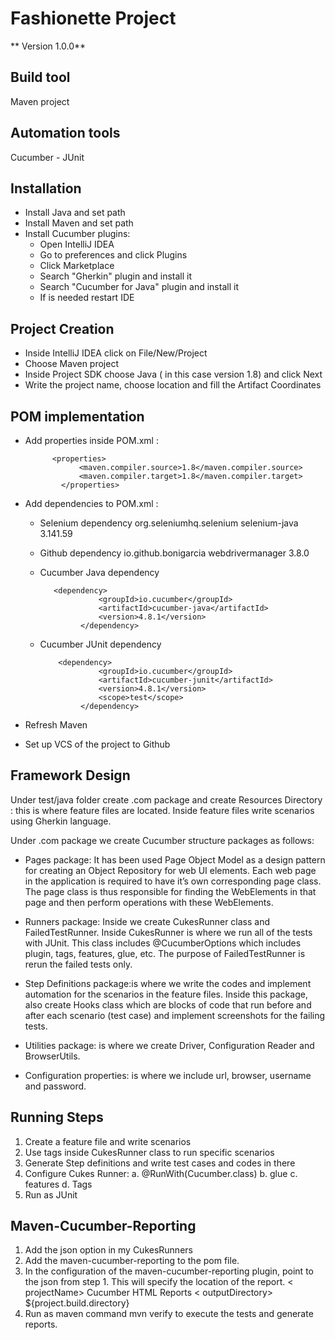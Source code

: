 # Fashionette Project

** Version 1.0.0**

## Build tool

Maven project

## Automation tools

Cucumber - JUnit 

## Installation 

- Install Java and set path
- Install Maven and set path
- Install Cucumber plugins:
  - Open IntelliJ IDEA
  - Go to preferences and click Plugins
  - Click Marketplace 
  - Search "Gherkin" plugin and install it
  - Search "Cucumber for Java" plugin and install it
  - If is needed restart IDE
  
## Project Creation
  
  - Inside IntelliJ IDEA click on File/New/Project
  - Choose Maven project
  - Inside Project SDK choose Java ( in this case version 1.8) and click Next
  - Write the project name, choose location and fill the Artifact Coordinates 
  
  
## POM implementation
 
  - Add properties inside POM.xml :
  
              <properties>
                    <maven.compiler.source>1.8</maven.compiler.source>
                    <maven.compiler.target>1.8</maven.compiler.target>
                </properties>
                
  -  Add dependencies to POM.xml :
  
       - Selenium dependency
                       <dependency>
                          <groupId>org.seleniumhq.selenium</groupId>
                          <artifactId>selenium-java</artifactId>
                          <version>3.141.59</version>
                      </dependency>        
       - Github dependency
                        <dependency>
                            <groupId>io.github.bonigarcia</groupId>
                            <artifactId>webdrivermanager</artifactId>
                            <version>3.8.0</version>
                        </dependency>
       - Cucumber Java dependency
       
                <dependency>
                          <groupId>io.cucumber</groupId>
                          <artifactId>cucumber-java</artifactId>
                          <version>4.8.1</version>
                      </dependency>
     
       - Cucumber JUnit dependency

                 <dependency>
                          <groupId>io.cucumber</groupId>
                          <artifactId>cucumber-junit</artifactId>
                          <version>4.8.1</version>
                          <scope>test</scope>
                      </dependency>

      
  -  Refresh Maven
  -  Set up VCS of the project to Github
  
## Framework Design
  
  Under test/java folder create .com package and create Resources Directory : this is where feature files are located. Inside feature files write scenarios using Gherkin language.
  
  Under .com package we create Cucumber structure packages as follows:
  
  - Pages package: It has been used Page Object Model as a design pattern for creating an Object Repository for web UI elements. Each web page in the application is required to       have it’s own corresponding page class. The page class is thus responsible for finding the WebElements in that page and then perform operations with these WebElements.
  - Runners package: Inside we create CukesRunner class and FailedTestRunner. Inside CukesRunner is where we run all of the tests with JUnit. This class includes                       @CucumberOptions which includes plugin, tags, features, glue, etc. The purpose of FailedTestRunner is rerun the failed tests only.
  - Step Definitions package:is where we write the codes and implement automation for the scenarios in the feature files. Inside this package, also create Hooks class which           are blocks of code that run before and after each scenario (test case) and implement screenshots for the failing tests.
  - Utilities package: is where we create Driver, Configuration Reader and BrowserUtils.
 
  - Configuration properties: is where we include url, browser, username and password.

## Running Steps

1. Create a feature file and write scenarios
2. Use tags inside CukesRunner class to run specific scenarios
3. Generate Step definitions and write test cases and codes in there
4. Configure Cukes Runner:
        a. @RunWith(Cucumber.class)
        b. glue
        c. features
        d. Tags
5. Run as JUnit

## Maven-Cucumber-Reporting

1. Add the json option in my CukesRunners
2. Add the maven-cucumber-reporting to the pom file.
3. In the configuration of the maven-cucumber-reporting plugin, point to the json from step 1. This will specify the location of the report.
                <configuration>
                < projectName> Cucumber HTML Reports</projectName>
                < outputDirectory> ${project.build.directory}</outputDirectory>
4. Run as maven command mvn verify to execute the tests and generate reports.



